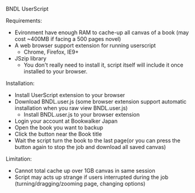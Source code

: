 BNDL UserScript

Requirements:
- Evironment have enough RAM to cache-up all canvas of a book (may cost ~400MB if facing a 500 pages novel)
- A web browser support extension for running userscript
  - Chrome, Firefox, IE9+
- JSzip library
  - You don't really need to install it, script itself will include it once installed to your browser.
  
Installation:
- Install UserScript extension to your browser
- Download BNDL.user.js (some browser extension support automatic installation when you raw view BNDL.user.js)
  - Install BNDL.user.js to your browser extension
- Login your account at Bookwalker Japan
- Open the book you want to backup
- Click the button near the Book title
- Wait the script turn the book to the last page(or you can press the button again to stop the job and download all saved canvas)

Limitation:
- Cannot total cache up over 1GB canvas in same session
- Script may acts up strange if users interrupted during the job (turning/dragging/zooming page, changing options)
